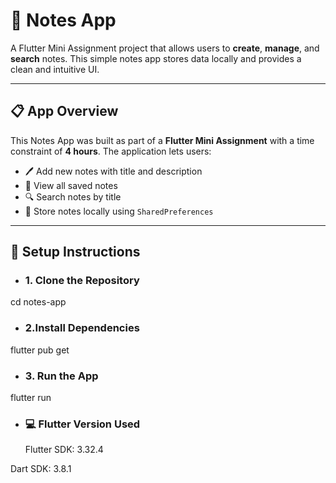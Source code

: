 # 📝 Notes App

A Flutter Mini Assignment project that allows users to **create**, **manage**, and **search** notes. This simple notes app stores data locally and provides a clean and intuitive UI.

---

## 📋 App Overview

This Notes App was built as part of a **Flutter Mini Assignment** with a time constraint of **4 hours**. The application lets users:

- 🖊️ Add new notes with title and description
- 🧠 View all saved notes
- 🔍 Search notes by title
- 💾 Store notes locally using `SharedPreferences`

---

## 🚀 Setup Instructions

- ### 1. Clone the Repository

cd notes-app

- ### 2.Install Dependencies

flutter pub get

- ### 3. Run the App

flutter run

- ### 💻 Flutter Version Used
  Flutter SDK: 3.32.4

Dart SDK: 3.8.1
